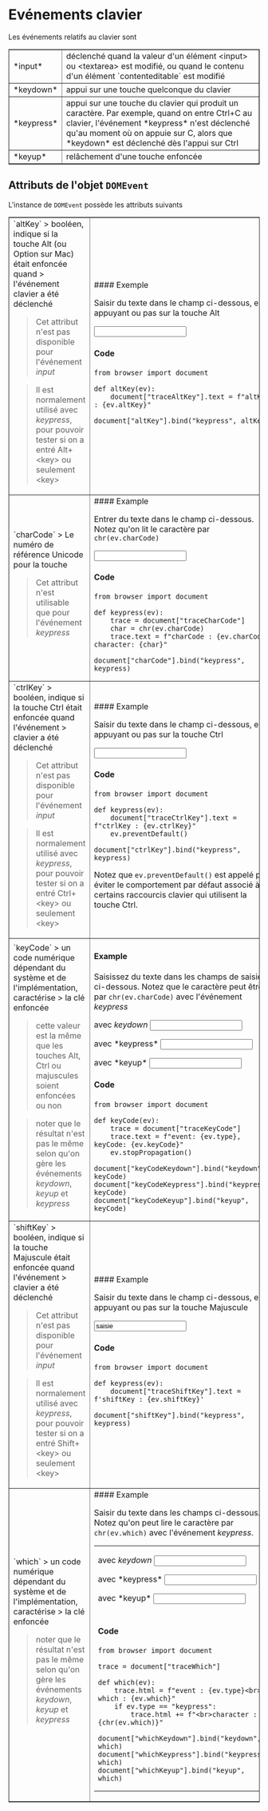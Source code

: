 Evénements clavier
==================

Les événements relatifs au clavier sont

<table cellpadding=3 border=1>
<tr>
<td>*input*</td>
<td>déclenché quand la valeur d'un élément &lt;input&gt; ou &lt;textarea&gt;
est modifié, ou quand le contenu d'un élément `contenteditable` est modifié
</td>
</tr>

<tr>
<td>*keydown*</td><td>appui sur une touche quelconque du clavier</td>
</tr>

<tr><td>*keypress*</td><td>appui sur une touche du clavier qui produit un
caractère. Par exemple, quand on entre Ctrl+C au clavier, l'événement
*keypress* n'est déclenché qu'au moment où on appuie sur C, alors que
*keydown* est déclenché dès l'appui sur Ctrl
</td>
</tr>

<tr><td>*keyup*</td><td>relâchement d'une touche enfoncée</td></tr>

</table>

Attributs de l'objet `DOMEvent`
-------------------------------

L'instance de `DOMEvent` possède les attributs suivants

<table border=1 cellpadding=5>

<tr>
<td>
`altKey`
> booléen, indique si la touche Alt (ou Option sur Mac) était enfoncée quand
> l'événement clavier a été déclenché

> Cet attribut n'est pas disponible pour l'événement *input*

> Il est normalement utilisé avec *keypress*, pour pouvoir tester si on a
> entré Alt+&lt;key&gt; ou seulement &lt;key&gt;
</td>
<td>
#### Exemple

Saisir du texte dans le champ ci-dessous, en appuyant ou pas sur la touche Alt

<p><input id="altKey" autocomplete="off">&nbsp;<span id="traceAltKey">&nbsp;</span>

#### Code

```exec_on_load
from browser import document

def altKey(ev):
    document["traceAltKey"].text = f"altKey : {ev.altKey}"

document["altKey"].bind("keypress", altKey)
```
</td>
</tr>

<td>
`charCode`
> Le numéro de référence Unicode pour la touche

> Cet attribut n'est utilisable que pour l'événement *keypress*

</td>
<td>
#### Example

Entrer du texte dans le champ ci-dessous. Notez qu'on lit le caractère par
`chr(ev.charCode)`

<input id="charCode" autocomplete="off"></input>
&nbsp;<span id="traceCharCode">&nbsp;</span>

#### Code

```exec_on_load
from browser import document

def keypress(ev):
    trace = document["traceCharCode"]
    char = chr(ev.charCode)
    trace.text = f"charCode : {ev.charCode}, character: {char}"

document["charCode"].bind("keypress", keypress)
```
</td>

<tr>
<td>
`ctrlKey`
> booléen, indique si la touche Ctrl était enfoncée quand l'événement
> clavier a été déclenché

> Cet attribut n'est pas disponible pour l'événement *input*

> Il est normalement utilisé avec *keypress*, pour pouvoir tester si on a
> entré Ctrl+&lt;key&gt; ou seulement &lt;key&gt;
</td>
<td>
#### Example

Saisir du texte dans le champ ci-dessous, en appuyant ou pas sur la touche Ctrl

<input id="ctrlKey" autocomplete="off"></input>
&nbsp;<span id="traceCtrlKey">&nbsp;</span>

#### Code

```exec_on_load
from browser import document

def keypress(ev):
    document["traceCtrlKey"].text = f"ctrlKey : {ev.ctrlKey}"
    ev.preventDefault()

document["ctrlKey"].bind("keypress", keypress)
```
Notez que `ev.preventDefault()` est appelé pour éviter le comportement par
défaut associé à certains raccourcis clavier qui utilisent la touche Ctrl.

</td>
</tr>

<tr>
<td>
`keyCode`
> un code numérique dépendant du système et de l'implémentation, caractérise
> la clé enfoncée

> cette valeur est la même que les touches Alt, Ctrl ou majuscules soient
> enfoncées ou non

> noter que le résultat n'est pas le même selon qu'on gère les événements
> *keydown*, *keyup* et *keypress*
</td>
<td>

#### Example

Saisissez du texte dans les champs de saisie ci-dessous. Notez que le
caractère peut être lu par `chr(ev.charCode)` avec l'événement *keypress*

avec *keydown* <input id="keyCodeKeydown" autocomplete="off">

<p>avec *keypress* <input id="keyCodeKeypress" autocomplete="off">
&nbsp<span id="traceKeyCode">&nbsp;</span>

<p>avec *keyup* <input id="keyCodeKeyup" autocomplete="off">

#### Code

```exec_on_load
from browser import document

def keyCode(ev):
    trace = document["traceKeyCode"]
    trace.text = f"event: {ev.type}, keyCode: {ev.keyCode}"
    ev.stopPropagation()

document["keyCodeKeydown"].bind("keydown", keyCode)
document["keyCodeKeypress"].bind("keypress", keyCode)
document["keyCodeKeyup"].bind("keyup", keyCode)
```
</td>
</tr>

<tr>
<td>
`shiftKey`
> booléen, indique si la touche Majuscule était enfoncée quand l'événement
> clavier a été déclenché

> Cet attribut n'est pas disponible pour l'événement *input*

> Il est normalement utilisé avec *keypress*, pour pouvoir tester si on a
> entré Shift+&lt;key&gt; ou seulement &lt;key&gt;
</td>
<td>
#### Example

Saisir du texte dans le champ ci-dessous, en appuyant ou pas sur la touche
Majuscule

<input id="shiftKey" value="saisie" autocomplete="off">
&nbsp;<span id="traceShiftKey">&nbsp;</span>

#### Code

```exec_on_load
from browser import document

def keypress(ev):
    document["traceShiftKey"].text = f'shiftKey : {ev.shiftKey}'

document["shiftKey"].bind("keypress", keypress)
```
</td>
</tr>

<tr>
<td>
`which`
> un code numérique dépendant du système et de l'implémentation, caractérise
> la clé enfoncée

> noter que le résultat n'est pas le même selon qu'on gère les événements
> *keydown*, *keyup* et *keypress*
</td>
<td>
#### Example

Saisir du texte dans les champs ci-dessous. Notez qu'on peut lire le caractère
par `chr(ev.which)` avec l'événement *keypress*.

<table>
<tr>
<td>

avec *keydown* <input id="whichKeydown" autocomplete="off">

<p>avec *keypress* <input id="whichKeypress" autocomplete="off">

<p>avec *keyup* <input id="whichKeyup" autocomplete="off">

</td>
<td>
<div id="traceWhich">&nbsp;</div>
</td>
</tr>
<tr>
<td colspan=2>

#### Code

```exec_on_load
from browser import document

trace = document["traceWhich"]

def which(ev):
    trace.html = f"event : {ev.type}<br> which : {ev.which}"
    if ev.type == "keypress":
        trace.html += f"<br>character : {chr(ev.which)}"

document["whichKeydown"].bind("keydown", which)
document["whichKeypress"].bind("keypress", which)
document["whichKeyup"].bind("keyup", which)
```
 </td>
 </tr>
 </table>

</td>
</tr>


</table>



